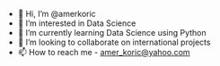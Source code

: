 - 👋 Hi, I’m @amerkoric
- 👀 I’m interested in Data Science
- 🌱 I’m currently learning Data Science using Python
- 💞️ I’m looking to collaborate on international projects
- 📫 How to reach me - amer_koric@yahoo.com

<!---
amerkoric/amerkoric is a ✨ special ✨ repository because its `README.md` (this file) appears on your GitHub profile.
You can click the Preview link to take a look at your changes.
--->
